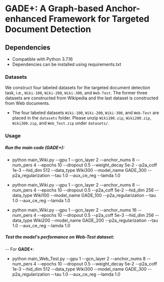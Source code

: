 # GADE+: A Graph-based Anchor-enhanced Framework for Targeted Document Detection

## Dependencies

* Compatible with Python 3.7.16
* Dependencies can be installed using requirements.txt


### Datasets
We construct four labeled datasets for the targeted document detection task, i.e., `Wiki-100`, `Wiki-200`, `Wiki-300`, and `Web-Test`. The former three datasets are
constructed from Wikipedia and the last dataset is constructed from Web documents.

* The four labeled datasets `Wiki-100`, `Wiki-200`, `Wiki-300`, and `Web-Test` are placed in the `datasets` folder. Please unzip `Wiki100.zip`, `Wiki200.zip`, `Wiki300.zip`, and `Web_Test.zip` under `datasets/`.

### Usage

##### Run the main code (**GADE+**):

* python main_Wiki.py --gpu 1 --gcn_layer 2 --anchor_nums 8 --num_pers 4 --epochs 10 --dropout 0.5 --weight_decay 5e-2 --p2a_coff 1e-3 --hid_dim 512
  --data_type Wiki300 --model_name GADE_300 --p2a_regularization --tau 1.0 --aux_ce_reg --lamda 1.0
  
* python main_Wiki.py --gpu 1 --gcn_layer 2 --anchor_nums 8 --num_pers 4 --epochs 10 --dropout 0.5 --p2a_coff 5e-2 --hid_dim 256 --data_type Wiki100
  --model_name GADE_100 --p2a_regularization --tau 1.0 --aux_ce_reg --lamda 1.0
  
* python main_Wiki.py --gpu 1 --gcn_layer 2 --anchor_nums 16 --num_pers 4 --epochs 10 --dropout 0.5 --p2a_coff 5e-3 --hid_dim 256 --data_type Wiki200
  --model_name GADE_200 --p2a_regularization --tau 1.0 --aux_ce_reg --lamda 1.0


##### Test the model's performance on Web-Test dataset:

-- For **GADE+**:

* python main_Web_Test.py --gpu 1 --gcn_layer 2 --anchor_nums 8 --num_pers 4 --epochs 10 --dropout 0.5 --weight_decay 5e-2 --p2a_coff 1e-3
  --hid_dim 512 --data_type Wiki300 --model_name GADE_300 --p2a_regularization --tau 1.0 --aux_ce_reg --lamda 1.0

